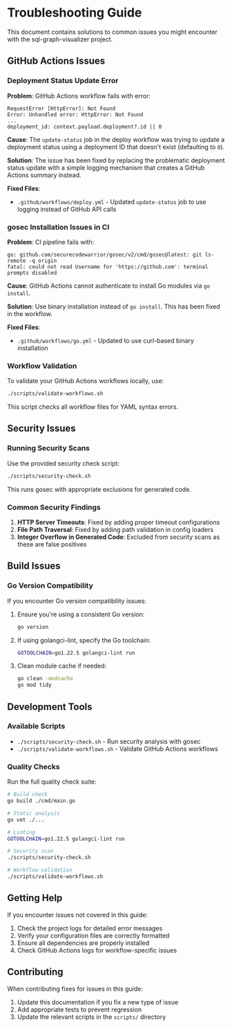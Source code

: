 # Troubleshooting Guide

This document contains solutions to common issues you might encounter with the sql-graph-visualizer project.

## GitHub Actions Issues

### Deployment Status Update Error

**Problem**: GitHub Actions workflow fails with error:
```
RequestError [HttpError]: Not Found
Error: Unhandled error: HttpError: Not Found
...
deployment_id: context.payload.deployment?.id || 0
```

**Cause**: The `update-status` job in the deploy workflow was trying to update a deployment status using a deployment ID that doesn't exist (defaulting to `0`).

**Solution**: The issue has been fixed by replacing the problematic deployment status update with a simple logging mechanism that creates a GitHub Actions summary instead.

**Fixed Files**:
- `.github/workflows/deploy.yml` - Updated `update-status` job to use logging instead of GitHub API calls

### gosec Installation Issues in CI

**Problem**: CI pipeline fails with:
```
go: github.com/securecodewarrior/gosec/v2/cmd/gosec@latest: git ls-remote -q origin
fatal: could not read Username for 'https://github.com': terminal prompts disabled
```

**Cause**: GitHub Actions cannot authenticate to install Go modules via `go install`.

**Solution**: Use binary installation instead of `go install`. This has been fixed in the workflow.

**Fixed Files**:
- `.github/workflows/go.yml` - Updated to use curl-based binary installation

### Workflow Validation

To validate your GitHub Actions workflows locally, use:
```bash
./scripts/validate-workflows.sh
```

This script checks all workflow files for YAML syntax errors.

## Security Issues

### Running Security Scans

Use the provided security check script:
```bash
./scripts/security-check.sh
```

This runs gosec with appropriate exclusions for generated code.

### Common Security Findings

1. **HTTP Server Timeouts**: Fixed by adding proper timeout configurations
2. **File Path Traversal**: Fixed by adding path validation in config loaders
3. **Integer Overflow in Generated Code**: Excluded from security scans as these are false positives

## Build Issues

### Go Version Compatibility

If you encounter Go version compatibility issues:

1. Ensure you're using a consistent Go version:
   ```bash
   go version
   ```

2. If using golangci-lint, specify the Go toolchain:
   ```bash
   GOTOOLCHAIN=go1.22.5 golangci-lint run
   ```

3. Clean module cache if needed:
   ```bash
   go clean -modcache
   go mod tidy
   ```

## Development Tools

### Available Scripts

- `./scripts/security-check.sh` - Run security analysis with gosec
- `./scripts/validate-workflows.sh` - Validate GitHub Actions workflows

### Quality Checks

Run the full quality check suite:
```bash
# Build check
go build ./cmd/main.go

# Static analysis
go vet ./...

# Linting
GOTOOLCHAIN=go1.22.5 golangci-lint run

# Security scan
./scripts/security-check.sh

# Workflow validation
./scripts/validate-workflows.sh
```

## Getting Help

If you encounter issues not covered in this guide:

1. Check the project logs for detailed error messages
2. Verify your configuration files are correctly formatted
3. Ensure all dependencies are properly installed
4. Check GitHub Actions logs for workflow-specific issues

## Contributing

When contributing fixes for issues in this guide:

1. Update this documentation if you fix a new type of issue
2. Add appropriate tests to prevent regression
3. Update the relevant scripts in the `scripts/` directory
